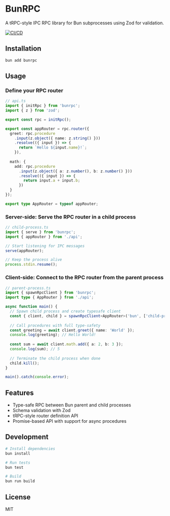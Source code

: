 # BunRPC

A tRPC-style IPC RPC library for Bun subprocesses using Zod for validation.

[![CI/CD](https://github.com/timmyli3481/bunrpc/actions/workflows/ci.yml/badge.svg)](https://github.com/timmyli3481/bunrpc/actions/workflows/ci.yml)

## Installation

```bash
bun add bunrpc
```

## Usage

### Define your RPC router

```typescript
// api.ts
import { initRpc } from 'bunrpc';
import { z } from 'zod';

export const rpc = initRpc();

export const appRouter = rpc.router({
  greet: rpc.procedure
    .input(z.object({ name: z.string() }))
    .resolve(({ input }) => {
      return `Hello ${input.name}!`;
    }),
  
  math: {
    add: rpc.procedure
      .input(z.object({ a: z.number(), b: z.number() }))
      .resolve(({ input }) => {
        return input.a + input.b;
      })
  }
});

export type AppRouter = typeof appRouter;
```

### Server-side: Serve the RPC router in a child process

```typescript
// child-process.ts
import { serve } from 'bunrpc';
import { appRouter } from './api';

// Start listening for IPC messages
serve(appRouter);

// Keep the process alive
process.stdin.resume();
```

### Client-side: Connect to the RPC router from the parent process

```typescript
// parent-process.ts
import { spawnRpcClient } from 'bunrpc';
import type { AppRouter } from './api';

async function main() {
  // Spawn child process and create typesafe client
  const { client, child } = spawnRpcClient<AppRouter>('bun', ['child-process.ts']);
  
  // Call procedures with full type-safety
  const greeting = await client.greet({ name: 'World' });
  console.log(greeting); // Hello World!
  
  const sum = await client.math.add({ a: 2, b: 3 });
  console.log(sum); // 5
  
  // Terminate the child process when done
  child.kill();
}

main().catch(console.error);
```

## Features

- Type-safe RPC between Bun parent and child processes
- Schema validation with Zod
- tRPC-style router definition API
- Promise-based API with support for async procedures

## Development

```bash
# Install dependencies
bun install

# Run tests
bun test

# Build
bun run build
```

## License

MIT 